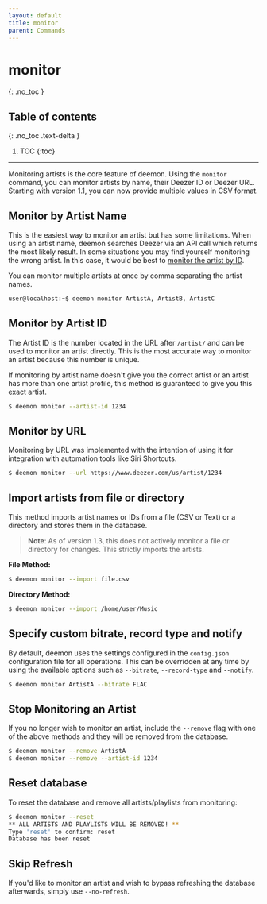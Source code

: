 ```yaml
---
layout: default
title: monitor
parent: Commands
---
```


# monitor
{: .no_toc }

## Table of contents
{: .no_toc .text-delta }

1. TOC
{:toc}

---
Monitoring artists is the core feature of deemon. Using the `monitor` command, you can monitor artists by name, their Deezer ID or Deezer URL. Starting with version 1.1, you can now provide multiple values in CSV format.

## Monitor by Artist Name
This is the easiest way to monitor an artist but has some limitations. When using an artist name, deemon searches Deezer via an API call which returns the most likely result. In some situations you may find yourself monitoring the wrong artist. In this case, it would be best to [monitor the artist by ID](#monitor-by-artist-id).

You can monitor multiple artists at once by comma separating the artist names.

```bash
user@localhost:~$ deemon monitor ArtistA, ArtistB, ArtistC
```

## Monitor by Artist ID
The Artist ID is the number located in the URL after `/artist/` and can be used to monitor an artist directly. This is the most accurate way to monitor an artist because this number is unique.

If monitoring by artist name doesn't give you the correct artist or an artist has more than one artist profile, this method is guaranteed to give you this exact artist.

```bash
$ deemon monitor --artist-id 1234
```

## Monitor by URL

Monitoring by URL was implemented with the intention of using it for integration with automation tools like Siri Shortcuts.

```bash
$ deemon monitor --url https://www.deezer.com/us/artist/1234
```

## Import artists from file or directory

This method imports artist names or IDs from a file (CSV or Text) or a directory and stores them in the database.

>**Note**: As of version 1.3, this does not actively monitor a file or directory for changes. This strictly imports the artists.

**File Method:**
```bash
$ deemon monitor --import file.csv
```

**Directory Method:**
```bash
$ deemon monitor --import /home/user/Music
```

## Specify custom bitrate, record type and notify
By default, deemon uses the settings configured in the `config.json` configuration file for all operations. This can be overridden at any time by using the available options such as `--bitrate`, `--record-type` and `--notify`.

```bash
$ deemon monitor ArtistA --bitrate FLAC
```

## Stop Monitoring an Artist

If you no longer wish to monitor an artist, include the `--remove` flag with one of the above methods and they will be removed from the database.

```bash
$ deemon monitor --remove ArtistA
$ deemon monitor --remove --artist-id 1234
```

## Reset database

To reset the database and remove all artists/playlists from monitoring:
```bash
$ deemon monitor --reset
** ALL ARTISTS AND PLAYLISTS WILL BE REMOVED! **
Type 'reset' to confirm: reset
Database has been reset

```

## Skip Refresh

If you'd like to monitor an artist and wish to bypass refreshing the database afterwards, simply use `--no-refresh`.